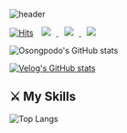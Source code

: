 ![header](https://capsule-render.vercel.app/api?type=waving&color=0:859398,100:1b2030&text=Osongpodo's%20GitHub&animation=fadeIn&fontColor=ffffff&fontSize=30&fontAlignY=40&fontAlign=70&height=250)

[![Hits](https://hits.seeyoufarm.com/api/count/incr/badge.svg?url=https%3A%2F%2Fgithub.com%2FOsongpodo&count_bg=%23292B46&title_bg=%23555555&icon=github.svg&icon_color=%23E7E7E7&title=Github&edge_flat=false)](https://hits.seeyoufarm.com)
<a href="https://qwldnjsp10@gmail.com">
    <img src="http://img.shields.io/badge/Gmail-EA4335?style=flat&logo=Gmail&logoColor=white&link=https://qwldnjsp10@gmail.com"
        style="height : auto; margin-left : 10px; margin-right : 10px;"/>
</a>
<a href="https://discord.com/channels/939183694906814575e">
    <img src="http://img.shields.io/badge/Discord-5865F2?style=flat&logo=Discord&logoColor=white&link=https://qwldnjsp10@gmail.com"
        style="height : auto; margin-left : 10px; margin-right : 10px;"/>
</a>
</a>
<a href="https://velog.io/@osongpodo/">
    <img src="http://img.shields.io/badge/Velog-20C997?style=flat&logo=Velog&logoColor=white&link=https://velog.io/@osongpodo/"
        style="height : auto; margin-left : 10px; margin-right : 10px;"/>
</a>

![Osongpodo's GitHub stats](https://github-readme-stats.vercel.app/api?username=Osongpodo&hide=prs&show_icons=true&title_color=ffffff&text_color=ffffff&icon_color=627585&bg_color=0,283048,859398&hide_border=true&count_private=true)

[![Velog's GitHub stats](https://velog-readme-stats.vercel.app/api?name=osongpodo)](https://velog.io/@osongpodo)

## ⚔ My Skills
![Top Langs](https://github-readme-stats.vercel.app/api/top-langs/?username=Osongpodo&title_color=ffffff&text_color=ffffff&icon_color=627585&bg_color=0,283048,859398&layout=compact)
